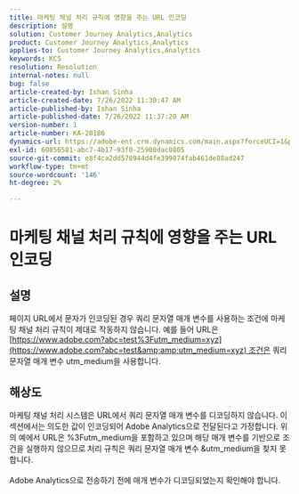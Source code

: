 ```yaml
---
title: 마케팅 채널 처리 규칙에 영향을 주는 URL 인코딩
description: 설명
solution: Customer Journey Analytics,Analytics
product: Customer Journey Analytics,Analytics
applies-to: Customer Journey Analytics,Analytics
keywords: KCS
resolution: Resolution
internal-notes: null
bug: false
article-created-by: Ishan Sinha
article-created-date: 7/26/2022 11:30:47 AM
article-published-by: Ishan Sinha
article-published-date: 7/26/2022 11:37:20 AM
version-number: 1
article-number: KA-20186
dynamics-url: https://adobe-ent.crm.dynamics.com/main.aspx?forceUCI=1&pagetype=entityrecord&etn=knowledgearticle&id=ab43dd5e-d60c-ed11-82e5-000d3a379b78
exl-id: 60856581-abc7-4b17-93f0-25908dac0805
source-git-commit: e8f4ca2dd578944d4fe399074fab461de88ad247
workflow-type: tm+mt
source-wordcount: '146'
ht-degree: 2%

---
```


# 마케팅 채널 처리 규칙에 영향을 주는 URL 인코딩

## 설명

페이지 URL에서 문자가 인코딩된 경우 쿼리 문자열 매개 변수를 사용하는 조건에 마케팅 채널 처리 규칙이 제대로 작동하지 않습니다. 예를 들어 URL은 [https://www.adobe.com?abc=test%3Futm_medium=xyz](https://www.adobe.com?abc=test&amp;amp;utm_medium=xyz) 조건은 쿼리 문자열 매개 변수 utm_medium을 사용합니다.

## 해상도

마케팅 채널 처리 시스템은 URL에서 쿼리 문자열 매개 변수를 디코딩하지 않습니다. 이 섹션에서는 의도한 값이 인코딩되어 Adobe Analytics으로 전달된다고 가정합니다. 위의 예에서 URL은 %3Futm_medium을 포함하고 있으며 해당 매개 변수를 기반으로 조건을 실행하지 않으므로 처리 규칙은 쿼리 문자열 매개 변수 &amp;utm_medium을 찾지 못합니다.<br> <br>Adobe Analytics으로 전송하기 전에 매개 변수가 디코딩되었는지 확인해야 합니다.
